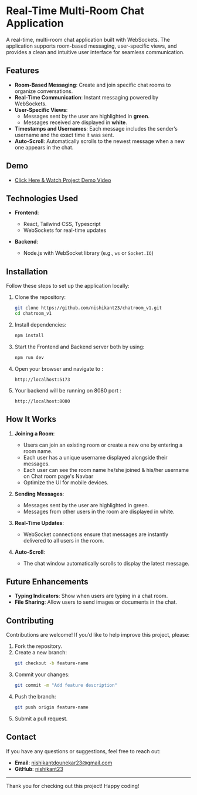 # Real-Time Multi-Room Chat Application

A real-time, multi-room chat application built with WebSockets. The application supports room-based messaging, user-specific views, and provides a clean and intuitive user interface for seamless communication.

## Features

- **Room-Based Messaging**: Create and join specific chat rooms to organize conversations.
- **Real-Time Communication**: Instant messaging powered by WebSockets.
- **User-Specific Views**:
  - Messages sent by the user are highlighted in **green**.
  - Messages received are displayed in **white**.
- **Timestamps and Usernames**: Each message includes the sender’s username and the exact time it was sent.
- **Auto-Scroll**: Automatically scrolls to the newest message when a new one appears in the chat.

## Demo
- [Click Here & Watch Project Demo Video](https://drive.google.com/file/d/1Gc3GvJUgjVIW5dJpPNHysxk0dQ-Y61aa/view?usp=drive_link)


## Technologies Used

- **Frontend**:
  - React, Tailwind CSS, Typescript
  - WebSockets for real-time updates

- **Backend**:
  - Node.js with WebSocket library (e.g., `ws` or `Socket.IO`)


## Installation

Follow these steps to set up the application locally:

1. Clone the repository:
   ```bash
   git clone https://github.com/nishikant23/chatroom_v1.git
   cd chatroom_v1
   ```

2. Install dependencies:
   ```bash
   npm install
   ```

3. Start the Frontend and Backend server both by using:
   ```bash
   npm run dev 
   ```

4. Open your browser and navigate to :
   ```
   http://localhost:5173
   ```
5. Your backend will be running on 8080 port :
   ```
   http://localhost:8080
   ```
   
## How It Works

1. **Joining a Room**:
   - Users can join an existing room or create a new one by entering a room name.
   - Each user has a unique username displayed alongside their messages.
   - Each user can see the room name he/she joined & his/her username on Chat room page's Navbar
   - Optimize the UI for mobile devices.
 
2. **Sending Messages**:
   - Messages sent by the user are highlighted in green.
   - Messages from other users in the room are displayed in white.

3. **Real-Time Updates**:
   - WebSocket connections ensure that messages are instantly delivered to all users in the room.

4. **Auto-Scroll**:
   - The chat window automatically scrolls to display the latest message.

## Future Enhancements

- **Typing Indicators**: Show when users are typing in a chat room.
- **File Sharing**: Allow users to send images or documents in the chat.

## Contributing

Contributions are welcome! If you’d like to help improve this project, please:

1. Fork the repository.
2. Create a new branch:
   ```bash
   git checkout -b feature-name
   ```
3. Commit your changes:
   ```bash
   git commit -m "Add feature description"
   ```
4. Push the branch:
   ```bash
   git push origin feature-name
   ```
5. Submit a pull request.


## Contact

If you have any questions or suggestions, feel free to reach out:

- **Email**: nishikantdounekar23@gmail.com
- **GitHub**: [nishikant23](https://github.com/nishikant23)

---

Thank you for checking out this project! Happy coding!

